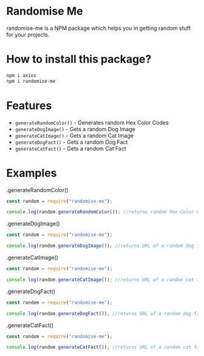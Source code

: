 # Randomise Me

randomise-me is a NPM package which helps you in getting random stuff for your projects.

# How to install this package?

```sh
npm i axios
npm i randomise-me
```

# Features

- `generateRandomColor()` - Generates random Hex Color Codes
- `generateDogImage()` - Gets a random Dog Image
- `generateCatImage()` - Gets a random Cat Image
- `generateDogFact()` - Gets a random Dog Fact
- `generateCatFact()` - Gets a random Cat Fact

# Examples

.generateRandomColor()

```js
const random = require("randomise-me");

console.log(random.generateRandomColor()); //returns random Hex Color Code
```

.generateDogImage()

```js
const random = require("randomise-me");

console.log(random.generateDogImage()); //returns URL of a random dog image
```

.generateCatImage()

```js
const random = require("randomise-me");

console.log(random.generateCatImage()); //returns URL of a random cat image
```

.generateDogFact()

```js
const random = require("randomise-me");

console.log(random.generateDogFact()); //returns URL of a random dog fact
```

.generateCatFact()

```js
const random = require("randomise-me");

console.log(random.generateCatFact()); //returns URL of a random cat fact
```
